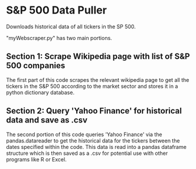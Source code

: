 # S&P 500 Data Puller
Downloads historical data of all tickers in the SP 500.

"myWebscraper.py" has two main portions. 

## Section 1: Scrape Wikipedia page with list of S&P 500 companies 
The first part of this code scrapes the relevant wikipedia page to get all the tickers in the S&P 500 according to the market sector and stores it in a python dictionary database. 

## Section 2: Query 'Yahoo Finance' for historical data and save as .csv
The second portion of this code queries 'Yahoo Finance' via the pandas.datareader to get the historical data for the tickers between the dates specified within the code. This data is read into a pandas dataframe structure which is then saved as a .csv for potential use with other programs like R or Excel. 
